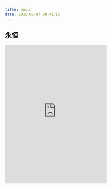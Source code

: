 ```yaml
---
title: music
date: 2016-06-07 08:41:15
---
```



## 永恒
<iframe frameborder="no" border="0" marginwidth="0" marginheight="0" width=330 height=450
src="http://music.163.com/outchain/player?type=0&id=61262127&auto=1&height=430"/>

</p>
</p>
</p>

##